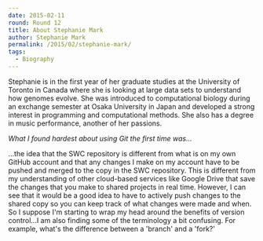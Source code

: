 ```yaml
---
date: 2015-02-11
round: Round 12
title: About Stephanie Mark
author: Stephanie Mark
permalink: /2015/02/stephanie-mark/
tags:
  - Biography
---
```

Stephanie is in the first year of her graduate studies at the
University of Toronto in Canada where she is looking at large data
sets to understand how genomes evolve. She was introduced to
computational biology during an exchange semester at Osaka University
in Japan and developed a strong interest in programming and
computational methods. She also has a degree in music performance,
another of her passions.

*What I found hardest about using Git the first time was...*

...the idea that the SWC repository is different from what is on my
own GitHub account and that any changes I make on my account have to
be pushed and merged to the copy in the SWC repository. This is
different from my understanding of other cloud-based services like
Google Drive that save the changes that you make to shared projects in
real time. However, I can see that it would be a good idea to have to
actively push changes to the shared copy so you can keep track of what
changes were made and when. So I suppose I'm starting to wrap my head
around the benefits of version control...I am also finding some of the
terminology a bit confusing. For example, what's the difference
between a 'branch' and a 'fork?'
